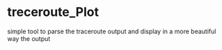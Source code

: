 # treceroute_Plot
simple tool to parse the traceroute output and display in a more beautiful way the output
